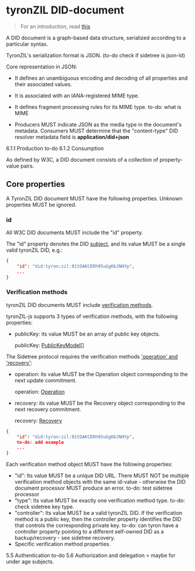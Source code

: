 # tyronZIL DID-document

> For an introduction, read [this](./W3C-dids.md#did-document)

A DID document is a graph-based data structure, serialized according to a particular syntax.

TyronZIL's serialization format is JSON. (to-do check if sidetree is json-ld)

Core representation in JSON:

- It defines an unambiguous encoding and decoding of all properties and their associated values.
- It is associated with an IANA-registered MIME type.
- It defines fragment processing rules for its MIME type. to-do: what is MIME

- Producers MUST indicate JSON as the media type in the document's metadata. Consumers MUST determine that the "content-type" DID resolver metadata field is **application/did+json**

6.1.1 Production to-do
6.1.2 Consumption

As defined by W3C, a DID document consists of a collection of property-value pairs.

## Core properties

A TyronZIL DID document MUST have the following properties. Unknown properties MUST be ignored.

### id

All W3C DID documents MUST include the "id" property.

The "id" property denotes the DID [subject](./W3C-dids.md#did-subject), and its value MUST be a single valid tyronZIL DID, e.g.:

```json
{
    "id": "did:tyron:zil:91tDAKCERh95uGgKbJNHYp",
    ...
}
```

### Verification methods

tyronZIL DID documents MUST include [verification methods](./W3C-dids.md#verification-method).

tyronZIL-js supports 3 types of verification methods, with the following properties:

- publicKey: its value MUST be an array of public key objects.

    publicKey: [PublicKeyModel[]](./implementation/models.md#public-key-model)

The Sidetree protocol requires the verification methods ['operation' and 'recovery'](./implementation/models.md#sidetree-verification-methods):

- operation: its value MUST be the Operation object corresponding to the next update commitment.

    operation: [Operation](./implementation/models.md#sidetree-verification-methods)

- recovery: its value MUST be the Recovery object corresponding to the next recovery commitment.

    recovery: [Recovery](./implementation/models.md#sidetree-verification-methods)

```json
{
    "id": "did:tyron:zil:91tDAKCERh95uGgKbJNHYp",
    to-do: add example
    ...
}
```

Each verification method object MUST have the following properties:

- "id": Its value MUST be a unique DID URL. There MUST NOT be multiple verification method objects with the same id-value - otherwise the DID document processor MUST produce an error. to-do: test sidetree processor
- "type": Its value MUST be exactly one verification method type. to-do: check sidetree key type.
- "controller": Its value MUST be a valid tyronZIL DID. If the verification method is a public key, then the controller property identifies the DID that controls the corresponding private key. to-do: can tyron have a controller property pointing to a different self-owned DID as a backup/recovery - see sidetree recovery.
- Specific verification method properties.

5.5 Authentication to-do
5.6 Authorization and delegation > maybe for under age subjects.
